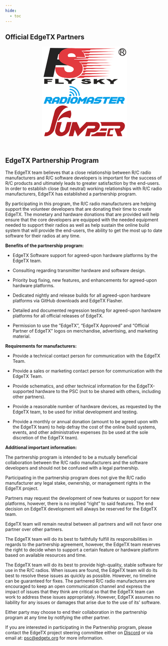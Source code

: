 ```yaml
---
hide:
  - toc
---
```


<p></p> 

## Official EdgeTX Partners

<p align="center">
<a href="https://www.flysky-cn.com/" target="_blank"><img src="https://github.com/EdgeTX/edgetx.github.io/blob/master/images/FlySkyLogo.png?raw=true" align="center" width="270"></a>
<a href="https://www.radiomasterrc.com/" target="_blank"><img src="https://github.com/EdgeTX/edgetx.github.io/blob/master/images/RadioMasterLogo.png?raw=true" align="center" width="270"></a><a href="https://www.jumper-rc.com/" target="_blank"><img src="https://github.com/EdgeTX/edgetx.github.io/blob/master/images/Jumper.png?raw=true" align="center" width="270"></a>
</P>

 <p>&nbsp;</p> 

 
## EdgeTX Partnership Program

The EdgeTX team believes that a close relationship between R/C radio manufacturers and R/C software developers is important for the success of R/C products and ultimately leads to greater satisfaction by the end-users. In order to establish close (but neutral) working relationships with R/C radio manufacturers, EdgeTX has established a partnership program. 

By participating in this program, the R/C radio manufacturers are helping support the volunteer developers that are donating their time to create EdgeTX. The monetary and hardware donations that are provided will help ensure that the core developers are equipped with the needed equipment needed to support their radios as well as help sustain the online build system that will provide the end-users, the ability to get the most up to date software for their radios at any time. 

**Benefits of the partnership program:**

 - EdgeTX Software support for agreed-upon hardware platforms by the EdgeTX team.
 
 - Consulting regarding transmitter hardware and software design.

 - Priority bug fixing, new features, and enhancements for agreed-upon hardware platforms.

 - Dedicated nightly and release builds for all agreed-upon hardware platforms via GitHub downloads and EdgeTX Flasher.

 - Detailed and documented regression testing for agreed-upon hardware platforms for all official releases of EdgeTX.

 - Permission to use the ”EdgeTX”, “EdgeTX Approved” and “Official Partner of EdgeTX” logos on merchandise, advertising, and marketing material.

**Requirements for manufacturers:**

 - Provide a technical contact person for communication with the EdgeTX Team.
 
 - Provide a sales or marketing contact person for communication with the EdgeTX Team.
 
 - Provide schematics, and other technical information for the EdgeTX-supported hardware to the PSC (not to be shared with others, including other partners).
 
 - Provide a reasonable number of hardware devices, as requested by the EdgeTX team, to be used for initial development and testing.

 - Provide a monthly or annual donation (amount to be agreed upon with the EdgeTX team) to help defray the cost of the online build systems, events, and other administrative expenses (to be used at the sole discretion of the EdgeTX team).

**Additional  important information:**

The partnership program is intended to be a mutually beneficial collaboration between the R/C radio manufacturers and the software developers and should not be confused with a legal partnership.

Participating in the partnership program does not give the R/C radio manufacturer any legal stake, ownership, or management rights in the EdgeTX project. 

Partners may request the development of new features or support for new platforms, however, there is no implied “right” to said features. The end decision on EdgeTX development will always be reserved for the EdgeTX team.

EdgeTX team will remain neutral between all partners and will not favor one partner over other partners.

The EdgeTX team will do its best to faithfully fulfill its responsibilities in regards to the partnership agreement, however, the EdgeTX team reserves the right to decide when to support a certain feature or hardware platform based on available resources and time.

The EdgeTX team will do its best to provide high-quality, stable software for use in the R/C radios. When issues are found, the EdgeTX team will do its best to resolve these issues as quickly as possible. However, no timeline can be guaranteed for fixes. The partnered R/C radio manufacturers are encouraged to keep an open communication channel and express the impact of issues that they think are critical so that the EdgeTX team can work to address these issues appropriately. However, EdgeTX assumes no liability for any issues or damages that arise due to the use of its' software.

Either party may choose to end their collaboration in the partnership program at any time by notifying the other partner. 

If you are interested in participating in the Partnership program, please contact the EdgeTX project steering committee either on [Discord](https://discord.gg/wF9wUKnZ6H) or via email at: psc@edgetx.org for more information.

